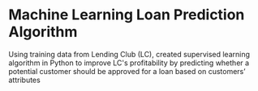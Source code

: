 # Machine Learning Loan Prediction Algorithm
Using training data from Lending Club (LC), created supervised learning algorithm in Python to improve LC's profitability by predicting whether a potential customer should be approved for a loan based on customers’ attributes
